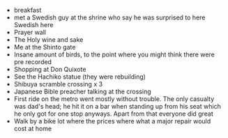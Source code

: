* breakfast
* met a Swedish guy at the shrine who say he was surprised to here Swedish here
* Prayer wall 
* The Holy wine and sake
* Me at the Shinto gate
* Insane amount of birds, to the point where you might think there were pre recorded 
* Shopping at Don Quixote
* See the Hachiko statue (they were rebuilding)
* Shibuya scramble crossing x 3
* Japanese Bible preacher talking at the crossing
* First ride on the metro went mostly without trouble. The only casualty was dad's head; he hit it on a bar when standing up from his seat which he only got for one stop anyways. Apart from that everyone did great
* Walk by a bike lot where the prices where what a major repair would cost at home

